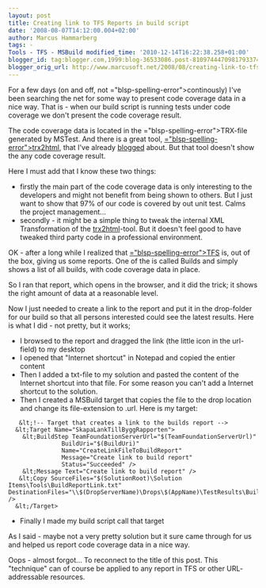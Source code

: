 ```yaml
---
layout: post
title: Creating link to TFS Reports in build script
date: '2008-08-07T14:12:00.004+02:00'
author: Marcus Hammarberg
tags: -
Tools - TFS - MSBuild modified_time: '2010-12-14T16:22:38.258+01:00'
blogger_id: tag:blogger.com,1999:blog-36533086.post-8109744470981793374
blogger_orig_url: http://www.marcusoft.net/2008/08/creating-link-to-tfs-reports-in-build.html
---
```


For a few days (on and off, not <span>="blsp-spelling-error">continously</span>) I've been searching the
net for some way to present code coverage data in a nice way. That is -
when our build script is running tests under code coverage we don't
present the code coverage result.

The code coverage data is located in the <span>="blsp-spelling-error">TRX</span>-file generated by <span
id="SPELLING_ERROR_2" class="blsp-spelling-error">MSTest</span>. And
there is a great tool, [<span>="blsp-spelling-error">trx</span>2html](http://www.codeplex.com/trx2html),
that I've already
[blogged](http://www.marcusoft.net/2008/03/publish-tfs-testresult-as-html.html)
about. But that tool doesn't show the any code coverage result.

Here I must add that I know these two things:

-   firstly the main part of the code coverage data is only interesting
    to the developers and might not benefit from being shown to
    others.
    But I just want to show that 97% of our code is covered by out unit
    test. Calms the project management...
-   secondly - it might be a simple thing to tweak the internal XML
    Transformation of the [<span id="SPELLING_ERROR_4"
    class="blsp-spelling-error">trx</span>2html](http://www.codeplex.com/trx2html)-tool.
    But it doesn't feel good to have tweaked third party code in a
    professional environment.

OK - after a long while I realized that [<span>="blsp-spelling-error">TFS</span>](http://en.wikipedia.org/wiki/Team_Foundation_Server)
is, out of the box, giving us some reports. One of the is called Builds
and simply shows a list of all builds, with code coverage data in place.

So I ran that report, which opens in the browser, and it did the trick;
it shows the right amount of data at a reasonable level.

Now I just needed to create a link to the report and put it in the
drop-folder for our build so that all persons interested could see the
latest results. Here is what I did - not pretty, but it works;

-   I browsed to the report and dragged the link (the little icon in the
    <span id="SPELLING_ERROR_6"
    class="blsp-spelling-error">url</span>-field) to my desktop
-   I opened that "Internet shortcut" in Notepad and copied the <span
    id="SPELLING_ERROR_7" class="blsp-spelling-error">entier</span>
    content
-   Then I added a <span id="SPELLING_ERROR_8"
    class="blsp-spelling-error">txt</span>-file to my solution and
    pasted the content of the Internet shortcut into that file.
    For some reason you can't add a Internet shortcut to the solution.
-   Then I created a <span id="SPELLING_ERROR_9"
    class="blsp-spelling-error">MSBuild</span> target that copies the
    file to the drop location and change its file-extension to .<span
    id="SPELLING_ERROR_10" class="blsp-spelling-error">url</span>.
    Here is my target:

<!-- -->
       &lt;!-- Target that creates a link to the builds report -->
      &lt;Target Name="SkapaLankTillByggRapporten">
        &lt;BuildStep TeamFoundationServerUrl="$(TeamFoundationServerUrl)"
                   BuildUri="$(BuildUri)"
                   Name="CreateLinkFileToBuildReport"
                   Message="Create link to build report"
                   Status="Succeeded" />
        &lt;Message Text="Create link to build report" />
       &lt;Copy SourceFiles="$(SolutionRoot)\Solution Items\Tools\BuildReportLink.txt" DestinationFiles="\\$(DropServerName)\Drops\$(AppName)\TestResults\BuildReportLink.url" />
      &lt;/Target>



-   Finally I made my build script call that target

As I said - maybe not a very pretty solution but it sure came through
for us and helped us report code coverage data in a nice way.

<span id="SPELLING_ERROR_34"
class="blsp-spelling-corrected">Oops</span> - almost forgot... To
reconnect to the title of this post. This "technique" can of course be
applied to any report in <span id="SPELLING_ERROR_35"
class="blsp-spelling-error">TFS</span> or other URL-<span
id="SPELLING_ERROR_36"
class="blsp-spelling-corrected">addressable</span> <span
id="SPELLING_ERROR_37"
class="blsp-spelling-corrected">resources</span>.
